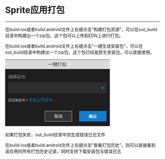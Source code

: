 # Sprite应用打包 

----------

在build.ios或者build.android文件上右键点击"构建打包资源"，可以在out_build目录中构建出一个zip包，这个包可以上传到EDN上进行打包。

在build.ios或者build.android文件上右键点击"一键生成安装包"，可以在out_build目录中构建出一个zip包，这个包已经是原生安装包，可以直接使用。

<img src="image/package1.png" />


如果打包失败，out_build目录中则生成错误日志文件

在build.ios或者build.android文件上右键点击“查看打包历史”，则可以直接看到该应用的所有打包历史记录，同时支持下载安装包与错误日志

